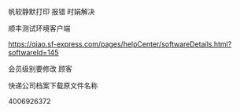 帆软静默打印 报错 时娟解决

顺丰测试环境客户端

https://qiao.sf-express.com/pages/helpCenter/softwareDetails.html?softwareId=145



会员级别要修改   顾客

快递公司档案下载原文件名称



4006926372


